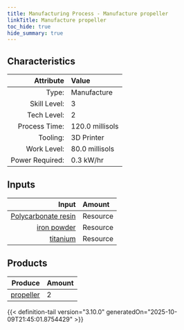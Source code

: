 ```yaml
---
title: Manufacturing Process - Manufacture propeller
linkTitle: Manufacture propeller
toc_hide: true
hide_summary: true
---
```

<!-- This is generated by the MarsSim HelpGenertor, do not edit. -->


## Characteristics

| Attribute      | Value |
|--------:|:------|
|Type:|Manufacture|
|Skill Level:|3|
|Tech Level:|2|
|Process Time:|120.0 millisols|
|Tooling:|3D Printer|
|Work Level:|80.0 millisols|
|Power Required:|0.3 kW/hr|

## Inputs

| Input      | Amount |
|--------:|:------|
|[Polycarbonate resin](/docs/definitions/resource/polycarbonate-resin)|Resource|1.0 kg|
|[iron powder](/docs/definitions/resource/iron-powder)|Resource|0.25 kg|
|[titanium](/docs/definitions/resource/titanium)|Resource|0.25 kg|

## Products


| Produce      | Amount |
|--------:|:------|
|[propeller](/docs/definitions/part/propeller)|2|



{{< definition-tail version="3.10.0" generatedOn="2025-10-09T21:45:01.8754429" >}}



